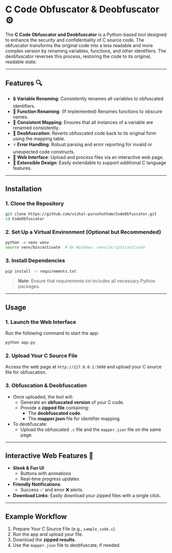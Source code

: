 # C Code Obfuscator & Deobfuscator ⚙️

The **C Code Obfuscator and Deobfuscator** is a Python-based tool designed to enhance the security and confidentiality of C source code. The obfuscator transforms the original code into a less readable and more complex version by renaming variables, functions, and other identifiers. The deobfuscator reverses this process, restoring the code to its original, readable state.

---

## Features 🔍

- 🔒 **Variable Renaming**: Consistently renames all variables to obfuscated identifiers.
- 🎨 **Function Renaming**: (If implemented) Renames functions to obscure names.
- 🔄 **Consistent Mapping**: Ensures that all instances of a variable are renamed consistently.
- 🔬 **Deobfuscation**: Reverts obfuscated code back to its original form using the mapping table.
- ⚡ **Error Handling**: Robust parsing and error reporting for invalid or unexpected code constructs.
- 🔗 **Web Interface**: Upload and process files via an interactive web page.
- 🔧 **Extensible Design**: Easily extendable to support additional C language features.

---

## Installation 

### 1. Clone the Repository 
```bash
git clone https://github.com/vishal-purushotham/CodeObfuscator.git
cd CodeObfuscator
```

### 2. Set Up a Virtual Environment (Optional but Recommended) 
```bash
python -m venv venv
source venv/bin/activate  # On Windows: venv\Scripts\activate
```

### 3. Install Dependencies 
```bash
pip install -r requirements.txt
```
> **Note**: Ensure that requirements.txt includes all necessary Python packages.

---

## Usage 

### 1. Launch the Web Interface 
Run the following command to start the app:
```bash
python app.py
```

### 2. Upload Your C Source File 
Access the web page at `http://127.0.0.1:5000` and upload your C source file for obfuscation. 

### 3. Obfuscation & Deobfuscation 
- Once uploaded, the tool will:
  - Generate an **obfuscated version** of your C code.
  - Provide a **zipped file** containing:
    - The **deobfuscated code**.
    - The **mapper.json** file for identifier mapping.
- To deobfuscate:
  - Upload the obfuscated `.c` file and the `mapper.json` file on the same page.

---

## Interactive Web Features 🌟

- **Sleek & Fun UI**: 
  - Buttons with animations 
  - Real-time progress updates 
- **Friendly Notifications**:
  - Success ✅ and error ❌ alerts.
- **Download Links**: Easily download your zipped files with a single click.

---

## Example Workflow 

1. Prepare Your C Source File (e.g., `sample_code.c`).
2. Run the app and upload your file.
3. Download the **zipped results**.
4. Use the `mapper.json` file to deobfuscate, if needed.

